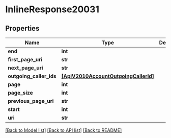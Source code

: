 # InlineResponse20031

## Properties
Name | Type | Description | Notes
------------ | ------------- | ------------- | -------------
**end** | **int** |  | [optional] 
**first_page_uri** | **str** |  | [optional] 
**next_page_uri** | **str** |  | [optional] 
**outgoing_caller_ids** | [**[ApiV2010AccountOutgoingCallerId]**](ApiV2010AccountOutgoingCallerId.md) |  | [optional] 
**page** | **int** |  | [optional] 
**page_size** | **int** |  | [optional] 
**previous_page_uri** | **str** |  | [optional] 
**start** | **int** |  | [optional] 
**uri** | **str** |  | [optional] 

[[Back to Model list]](../README.md#documentation-for-models) [[Back to API list]](../README.md#documentation-for-api-endpoints) [[Back to README]](../README.md)


